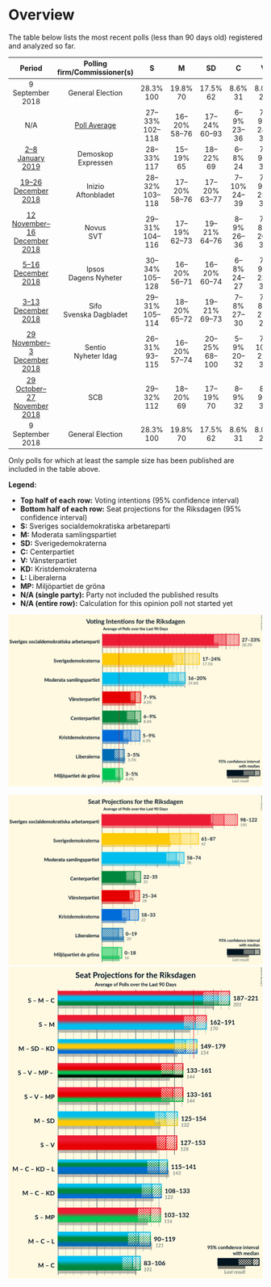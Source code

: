 # Overview

The table below lists the most recent polls (less than 90 days old) registered and analyzed so far.

| Period     | Polling firm/Commissioner(s) | S | M | SD | C | V | KD | L | MP |
|:----------:|:----------------------------:|:--:|:--:|:--:|:--:|:--:|:--:|:--:|:--:|
| 9 September 2018 | General Election | 28.3% <br> 100 | 19.8% <br> 70 | 17.5% <br> 62 | 8.6% <br> 31 | 8.0% <br> 28 | 6.3% <br> 22 | 5.5% <br> 20 | 4.4% <br> 16 |
| N/A | [Poll Average](average.html) | 27–33% <br> 102–118 | 16–20% <br> 58–76 | 17–24% <br> 60–93 | 6–9% <br> 23–36 | 7–9% <br> 24–34 | 5–9% <br> 20–33 | 3–5% <br> 0–19 | 3–5% <br> 0–20 |
| [2–8 January 2019](2019-01-08-Demoskop.html) | Demoskop <br> Expressen | 28–33% <br> 117 | 15–19% <br> 65 | 18–22% <br> 69 | 6–8% <br> 24 | 7–9% <br> 30 | 6–9% <br> 27 | 4–6% <br> 17 | 3–5% <br> 0 |
| [19–26 December 2018](2018-12-26-Inizio.html) | Inizio <br> Aftonbladet | 28–32% <br> 103–118 | 17–20% <br> 58–76 | 17–20% <br> 63–77 | 7–10% <br> 24–39 | 7–9% <br> 25–33 | 7–9% <br> 25–37 | 3–4% <br> 0–15 | 3–5% <br> 0–20 |
| [12 November–16 December 2018](2018-12-16-Novus.html) | Novus <br> SVT | 29–31% <br> 104–116 | 17–19% <br> 62–73 | 19–21% <br> 64–76 | 8–9% <br> 26–36 | 7–8% <br> 26–31 | 6–7% <br> 22–27 | 3–4% <br> 0–16 | 4–5% <br> 0–15 |
| [5–16 December 2018](2018-12-16-Ipsos.html) | Ipsos <br> Dagens Nyheter | 30–34% <br> 105–128 | 16–20% <br> 56–71 | 16–20% <br> 60–74 | 6–8% <br> 24–27 | 7–9% <br> 23–31 | 7–9% <br> 27–36 | 3–5% <br> 0–19 | 3–5% <br> 0–16 |
| [3–13 December 2018](2018-12-13-Sifo.html) | Sifo <br> Svenska Dagbladet | 29–31% <br> 105–114 | 18–20% <br> 65–72 | 19–21% <br> 69–73 | 7–8% <br> 27–30 | 7–8% <br> 27–28 | 6–7% <br> 22–25 | 4% <br> 0–16 | 4–5% <br> 0–16 |
| [29 November–3 December 2018](2018-12-03-Sentio.html) | Sentio <br> Nyheter Idag | 26–31% <br> 93–115 | 16–20% <br> 57–74 | 20–25% <br> 68–100 | 5–9% <br> 20–32 | 7–10% <br> 22–38 | 5–8% <br> 17–28 | 3–6% <br> 0–20 | 3–5% <br> 0–21 |
| [29 October–27 November 2018](2018-11-27-SCB.html) | SCB | 29–32% <br> 112 | 18–20% <br> 69 | 17–19% <br> 70 | 8–9% <br> 32 | 8–9% <br> 30 | 5–6% <br> 20 | 4–5% <br> 16 | 3–5% <br> 0 |
| 9 September 2018 | General Election | 28.3% <br> 100 | 19.8% <br> 70 | 17.5% <br> 62 | 8.6% <br> 31 | 8.0% <br> 28 | 6.3% <br> 22 | 5.5% <br> 20 | 4.4% <br> 16 |

Only polls for which at least the sample size has been published are included in the table above.

**Legend:**
+ **Top half of each row:** Voting intentions (95% confidence interval)
+ **Bottom half of each row:** Seat projections for the Riksdagen (95% confidence interval)
+ **S:** Sveriges socialdemokratiska arbetareparti
+ **M:** Moderata samlingspartiet
+ **SD:** Sverigedemokraterna
+ **C:** Centerpartiet
+ **V:** Vänsterpartiet
+ **KD:** Kristdemokraterna
+ **L:** Liberalerna
+ **MP:** Miljöpartiet de gröna
+ **N/A (single party):** Party not included the published results
+ **N/A (entire row):** Calculation for this opinion poll not started yet


![Graph with voting intentions not yet produced](average.png "Voting Intentions")

![Graph with seats not yet produced](average-seats.png "Seats")
![Graph with coalitions seats not yet produced](average-coalitions-seats.png "Coalitions Seats")
